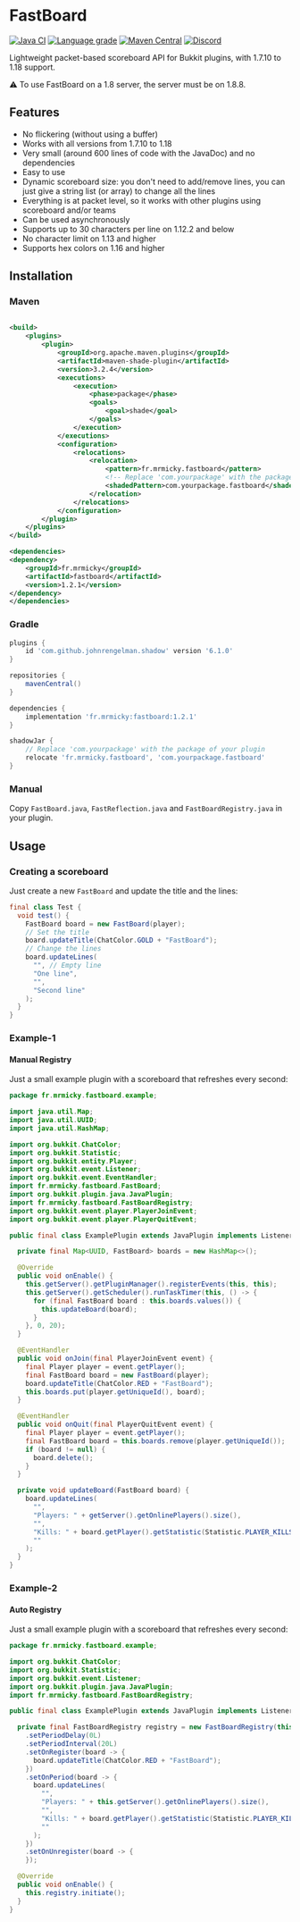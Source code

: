 # FastBoard

[![Java CI](https://github.com/MrMicky-FR/FastBoard/actions/workflows/build.yml/badge.svg)](https://github.com/MrMicky-FR/FastBoard/actions/workflows/build.yml)
[![Language grade](https://img.shields.io/lgtm/grade/java/github/MrMicky-FR/FastBoard.svg?logo=lgtm&logoWidth=18&label=code%20quality)](https://lgtm.com/projects/g/MrMicky-FR/FastBoard/context:java)
[![Maven Central](https://img.shields.io/maven-central/v/fr.mrmicky/fastboard.svg?label=Maven%20Central)](https://search.maven.org/search?q=g:%22fr.mrmicky%22%20AND%20a:%22fastboard%22)
[![Discord](https://img.shields.io/discord/390919659874156560.svg?colorB=5865f2&label=Discord&logo=discord&logoColor=white)](https://discord.gg/q9UwaBT)

Lightweight packet-based scoreboard API for Bukkit plugins, with 1.7.10 to 1.18 support.

⚠️ To use FastBoard on a 1.8 server, the server must be on 1.8.8.

## Features

* No flickering (without using a buffer)
* Works with all versions from 1.7.10 to 1.18
* Very small (around 600 lines of code with the JavaDoc) and no dependencies
* Easy to use
* Dynamic scoreboard size: you don't need to add/remove lines, you can just give a string list (or array) to change all
  the lines
* Everything is at packet level, so it works with other plugins using scoreboard and/or teams
* Can be used asynchronously
* Supports up to 30 characters per line on 1.12.2 and below
* No character limit on 1.13 and higher
* Supports hex colors on 1.16 and higher

## Installation

### Maven

```xml

<build>
    <plugins>
        <plugin>
            <groupId>org.apache.maven.plugins</groupId>
            <artifactId>maven-shade-plugin</artifactId>
            <version>3.2.4</version>
            <executions>
                <execution>
                    <phase>package</phase>
                    <goals>
                        <goal>shade</goal>
                    </goals>
                </execution>
            </executions>
            <configuration>
                <relocations>
                    <relocation>
                        <pattern>fr.mrmicky.fastboard</pattern>
                        <!-- Replace 'com.yourpackage' with the package of your plugin ! -->
                        <shadedPattern>com.yourpackage.fastboard</shadedPattern>
                    </relocation>
                </relocations>
            </configuration>
        </plugin>
    </plugins>
</build>

<dependencies>
<dependency>
    <groupId>fr.mrmicky</groupId>
    <artifactId>fastboard</artifactId>
    <version>1.2.1</version>
</dependency>
</dependencies>
```

### Gradle

```groovy
plugins {
    id 'com.github.johnrengelman.shadow' version '6.1.0'
}

repositories {
    mavenCentral()
}

dependencies {
    implementation 'fr.mrmicky:fastboard:1.2.1'
}

shadowJar {
    // Replace 'com.yourpackage' with the package of your plugin 
    relocate 'fr.mrmicky.fastboard', 'com.yourpackage.fastboard'
}
```

### Manual

Copy `FastBoard.java`, `FastReflection.java` and `FastBoardRegistry.java` in your plugin.

## Usage

### Creating a scoreboard

Just create a new `FastBoard` and update the title and the lines:

```java
final class Test {
  void test() {
    FastBoard board = new FastBoard(player);
    // Set the title
    board.updateTitle(ChatColor.GOLD + "FastBoard");
    // Change the lines
    board.updateLines(
      "", // Empty line
      "One line",
      "",
      "Second line"
    );
  }
}
```

### Example-1

#### Manual Registry

Just a small example plugin with a scoreboard that refreshes every second:

```java
package fr.mrmicky.fastboard.example;

import java.util.Map;
import java.util.UUID;
import java.util.HashMap;

import org.bukkit.ChatColor;
import org.bukkit.Statistic;
import org.bukkit.entity.Player;
import org.bukkit.event.Listener;
import org.bukkit.event.EventHandler;
import fr.mrmicky.fastboard.FastBoard;
import org.bukkit.plugin.java.JavaPlugin;
import fr.mrmicky.fastboard.FastBoardRegistry;
import org.bukkit.event.player.PlayerJoinEvent;
import org.bukkit.event.player.PlayerQuitEvent;

public final class ExamplePlugin extends JavaPlugin implements Listener {

  private final Map<UUID, FastBoard> boards = new HashMap<>();

  @Override
  public void onEnable() {
    this.getServer().getPluginManager().registerEvents(this, this);
    this.getServer().getScheduler().runTaskTimer(this, () -> {
      for (final FastBoard board : this.boards.values()) {
        this.updateBoard(board);
      }
    }, 0, 20);
  }

  @EventHandler
  public void onJoin(final PlayerJoinEvent event) {
    final Player player = event.getPlayer();
    final FastBoard board = new FastBoard(player);
    board.updateTitle(ChatColor.RED + "FastBoard");
    this.boards.put(player.getUniqueId(), board);
  }

  @EventHandler
  public void onQuit(final PlayerQuitEvent event) {
    final Player player = event.getPlayer();
    final FastBoard board = this.boards.remove(player.getUniqueId());
    if (board != null) {
      board.delete();
    }
  }

  private void updateBoard(FastBoard board) {
    board.updateLines(
      "",
      "Players: " + getServer().getOnlinePlayers().size(),
      "",
      "Kills: " + board.getPlayer().getStatistic(Statistic.PLAYER_KILLS),
      ""
    );
  }
}
```

### Example-2

#### Auto Registry

Just a small example plugin with a scoreboard that refreshes every second:

```java
package fr.mrmicky.fastboard.example;

import org.bukkit.ChatColor;
import org.bukkit.Statistic;
import org.bukkit.event.Listener;
import org.bukkit.plugin.java.JavaPlugin;
import fr.mrmicky.fastboard.FastBoardRegistry;

public final class ExamplePlugin extends JavaPlugin implements Listener {

  private final FastBoardRegistry registry = new FastBoardRegistry(this)
    .setPeriodDelay(0L)
    .setPeriodInterval(20L)
    .setOnRegister(board -> {
      board.updateTitle(ChatColor.RED + "FastBoard");
    })
    .setOnPeriod(board -> {
      board.updateLines(
        "",
        "Players: " + this.getServer().getOnlinePlayers().size(),
        "",
        "Kills: " + board.getPlayer().getStatistic(Statistic.PLAYER_KILLS),
        ""
      );
    })
    .setOnUnregister(board -> {
    });

  @Override
  public void onEnable() {
    this.registry.initiate();
  }
}
```
